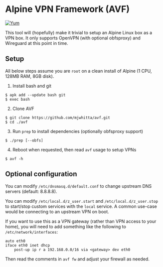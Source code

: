 # Alpine VPN Framework (AVF)

[![Yum](https://img.shields.io/badge/-Buy%20me%20a%20cookie-blue?labelColor=grey&logo=cookiecutter&style=for-the-badge)](https://www.buymeacoffee.com/mjwhitta)

This tool will (hopefully) make it trivial to setup an Alpine Linux
box as a VPN box. It only supports OpenVPN (with optional obfsproxy)
and Wireguard at this point in time.

## Setup

All below steps assume you are `root` on a clean install of Alpine (1
CPU, 128MB RAM, 8GB disk).

1. Install bash and git

```
$ apk add --update bash git
$ exec bash
```

2. Clone AVF

```
$ git clone https://github.com/mjwhitta/avf.git
$ cd ./avf
```

3. Run `prep` to install dependencies (optionally obfsproxy support)

```
$ ./prep [--obfs]
```

4. Reboot when requested, then read `avf` usage to setup VPNs

```
$ avf -h
```

## Optional configuration

You can modify `/etc/dnsmasq.d/default.conf` to change upstream DNS
servers (default: 8.8.8.8).

You can modify `/etc/local.d/z_user.start` and
`/etc/local.d/z_user.stop` to start/stop custom services with the
`local` service. A common use-case would be connecting to an upstream
VPN on boot.

If you want to use this as a VPN gateway (rather than VPN access to
your home), you will need to add something like the following to
`/etc/network/interfaces`:

```
auto eth0
iface eth0 inet dhcp
    post-up ip r a 192.168.0.0/16 via <gateway> dev eth0
```

Then read the comments in `avf fw` and adjust your firewall as needed.

